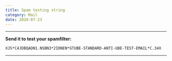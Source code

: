 ```yaml
---
title: Spam testing string
category: Mail
date: 2020-07-23
---
```


-----

**Send it to test your spamfilter:**
```bash
XJS*C4JDBQADN1.NSBN3*2IDNEN*GTUBE-STANDARD-ANTI-UBE-TEST-EMAIL*C.34X
```

-----
